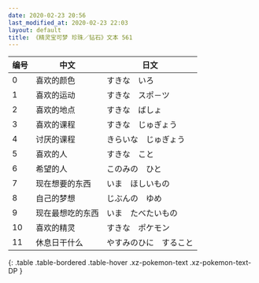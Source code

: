 ```yaml
---
date: 2020-02-23 20:56
last_modified_at: 2020-02-23 22:03
layout: default
title: 《精灵宝可梦 珍珠／钻石》文本 561
---
```

| 编号 | 中文 | 日文 |
| ---- | ---- | ---- |
| 0 | 喜欢的颜色 | すきな　いろ |
| 1 | 喜欢的运动 | すきな　スポ－ツ |
| 2 | 喜欢的地点 | すきな　ばしょ |
| 3 | 喜欢的课程 | すきな　じゅぎょう |
| 4 | 讨厌的课程 | きらいな　じゅぎょう |
| 5 | 喜欢的人 | すきな　こと |
| 6 | 希望的人 | このみの　ひと |
| 7 | 现在想要的东西 | いま　ほしいもの |
| 8 | 自己的梦想 | じぶんの　ゆめ |
| 9 | 现在最想吃的东西 | いま　たべたいもの |
| 10 | 喜欢的精灵 | すきな　ポケモン |
| 11 | 休息日干什么 | やすみのひに　すること |
{: .table .table-bordered .table-hover .xz-pokemon-text .xz-pokemon-text-DP }